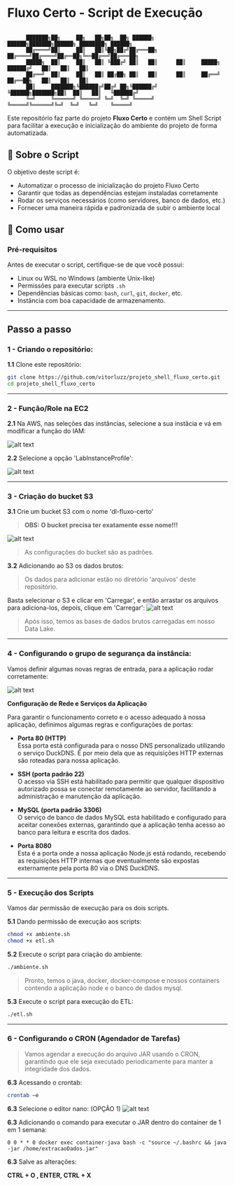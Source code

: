 # Fluxo Certo - Script de Execução

```                                                                                

      ███████╗██╗     ██╗   ██╗██╗  ██╗ ██████╗        ██████╗███████╗██████╗ ████████╗ ██████╗
      ██╔════╝██║     ██║   ██║╚██╗██╔╝██╔═══██╗      ██╔════╝██╔════╝██╔══██╗╚══██╔══╝██╔═══██╗
      █████╗  ██║     ██║   ██║ ╚███╔╝ ██║   ██║      ██║     █████╗  ██████╔╝   ██║   ██║   ██║
      ██╔══╝  ██║     ██║   ██║ ██╔██╗ ██║   ██║      ██║     ██╔══╝  ██╔══██╗   ██║   ██║   ██║
      ██║     ███████╗╚██████╔╝██╔╝ ██╗╚██████╔╝      ╚██████╗███████╗██║  ██║   ██║   ╚██████╔╝
      ╚═╝     ╚══════╝ ╚═════╝ ╚═╝  ╚═╝ ╚═════╝        ╚═════╝╚══════╝╚═╝  ╚═╝   ╚═╝    ╚═════╝

```

Este repositório faz parte do projeto **Fluxo Certo** e contém um Shell Script para facilitar a execução e inicialização do ambiente do projeto de forma automatizada.

## 📜 Sobre o Script

O objetivo deste script é:

- Automatizar o processo de inicialização do projeto Fluxo Certo
- Garantir que todas as dependências estejam instaladas corretamente
- Rodar os serviços necessários (como servidores, banco de dados, etc.)
- Fornecer uma maneira rápida e padronizada de subir o ambiente local

## 🚀 Como usar

### Pré-requisitos

Antes de executar o script, certifique-se de que você possui:

- Linux ou WSL no Windows (ambiente Unix-like)
- Permissões para executar scripts `.sh`
- Dependências básicas como: `bash`, `curl`, `git`, `docker`, etc.
- Instância com boa capacidade de armazenamento.

---

## Passo a passo

### 1 - Criando o repositório:

**1.1** Clone este repositório:
   ```bash
   git clone https://github.com/vitorluzz/projeto_shell_fluxo_certo.git
   cd projeto_shell_fluxo_certo
   ```
   
---
### 2 - Função/Role na EC2

**2.1** Na AWS, nas seleções das instâncias, selecione a sua instâcia e vá em modificar a função do IAM:

![alt text](./assets/step1.png)

**2.2** Selecione a opção 'LabInstanceProfile':

![alt text](./assets/step2.png)

---

### 3 - Criação do bucket S3

**3.1** Crie um bucket S3 com o nome 'dl-fluxo-certo'
> **OBS: O bucket precisa ter exatamente esse nome!!!**

![alt text](./assets/step.png)

> As configurações do bucket são as padrões.

**3.2** Adicionando ao S3 os dados brutos:
> Os dados para adicionar estão no diretório 'arquivos' deste repositório.

Basta selecionar o S3 e clicar em 'Carregar', e então arrastar os arquivos para adiciona-los, depois, clique em 'Carregar':
![alt text](./assets/image.png)

> Após isso, temos as bases de dados brutos carregadas em nosso Data Lake.

---

### 4 - Configurando o grupo de segurança da instância:

Vamos definir algumas novas regras de entrada, para a aplicação rodar corretamente:

![alt text](./assets/image-1.png)

**Configuração de Rede e Serviços da Aplicação**

Para garantir o funcionamento correto e o acesso adequado à nossa aplicação, definimos algumas regras e configurações de portas:

- **Porta 80 (HTTP)**  
  Essa porta está configurada para o nosso DNS personalizado utilizando o serviço DuckDNS. É por meio dela que as requisições HTTP externas são roteadas para nossa aplicação.

- **SSH (porta padrão 22)**  
  O acesso via SSH está habilitado para permitir que qualquer dispositivo autorizado possa se conectar remotamente ao servidor, facilitando a administração e manutenção da aplicação.

- **MySQL (porta padrão 3306)**  
  O serviço de banco de dados MySQL está habilitado e configurado para aceitar conexões externas, garantindo que a aplicação tenha acesso ao banco para leitura e escrita dos dados.

- **Porta 8080**  
  Esta é a porta onde a nossa aplicação Node.js está rodando, recebendo as requisições HTTP internas que eventualmente são expostas externamente pela porta 80 via o DNS DuckDNS.

---

### 5 - Execução dos Scripts

Vamos dar permissão de execução para os dois scripts.

**5.1** Dando permissão de execução aos scripts:
```bash
chmod +x ambiente.sh
chmod +x etl.sh
```

**5.2** Execute o script para criação do ambiente:
```bash
./ambiente.sh
```
> Pronto, temos o java, docker, docker-compose e nossos containers contendo a aplicação node e o banco de dados mysql.


**5.3** Execute o script para execução do ETL:
```bash
./etl.sh
```

---

### 6 - Configurando o CRON (Agendador de Tarefas)

>Vamos agendar a execução do arquivo JAR usando o CRON, garantindo que ele seja executado periodicamente para manter a integridade dos dados.

**6.3** Acessando o crontab:
```bash
crontab –e
```

**6.3** Selecione o editor nano: (OPÇÃO 1)
![alt text](./assets/image-cron.png)


**6.3** Adicionando o comando para executar o JAR dentro do container de 1 em 1 semana:
```
0 0 * * 0 docker exec container-java bash -c "source ~/.bashrc && java -jar /home/extracaoDados.jar"
```

**6.3** Salve as alterações:

**CTRL + O , ENTER, CTRL + X**





